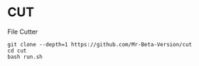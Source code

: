 # CUT
File Cutter

```
git clone --depth=1 https://github.com/Mr-Beta-Version/cut
cd cut
bash run.sh

```
